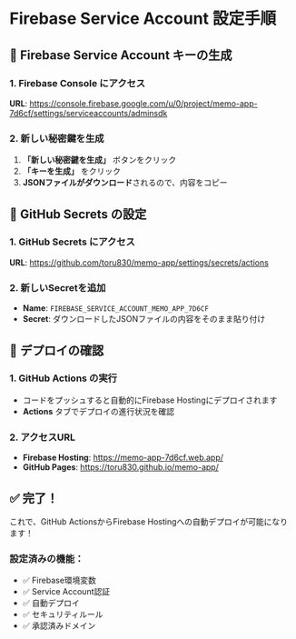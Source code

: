 # Firebase Service Account 設定手順

## 🔐 Firebase Service Account キーの生成

### 1. Firebase Console にアクセス
**URL**: https://console.firebase.google.com/u/0/project/memo-app-7d6cf/settings/serviceaccounts/adminsdk

### 2. 新しい秘密鍵を生成
1. **「新しい秘密鍵を生成」** ボタンをクリック
2. **「キーを生成」** をクリック
3. **JSONファイルがダウンロード**されるので、内容をコピー

## 🔧 GitHub Secrets の設定

### 1. GitHub Secrets にアクセス
**URL**: https://github.com/toru830/memo-app/settings/secrets/actions

### 2. 新しいSecretを追加
- **Name**: `FIREBASE_SERVICE_ACCOUNT_MEMO_APP_7D6CF`
- **Secret**: ダウンロードしたJSONファイルの内容をそのまま貼り付け

## 🚀 デプロイの確認

### 1. GitHub Actions の実行
- コードをプッシュすると自動的にFirebase Hostingにデプロイされます
- **Actions** タブでデプロイの進行状況を確認

### 2. アクセスURL
- **Firebase Hosting**: https://memo-app-7d6cf.web.app/
- **GitHub Pages**: https://toru830.github.io/memo-app/

## ✅ 完了！

これで、GitHub ActionsからFirebase Hostingへの自動デプロイが可能になります！

### 設定済みの機能：
- ✅ Firebase環境変数
- ✅ Service Account認証
- ✅ 自動デプロイ
- ✅ セキュリティルール
- ✅ 承認済みドメイン
